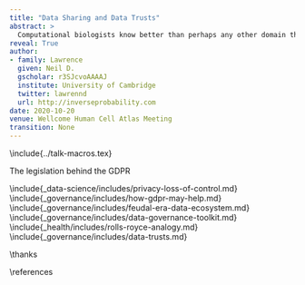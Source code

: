 ```yaml
---
title: "Data Sharing and Data Trusts"
abstract: >
  Computational biologists know better than perhaps any other domain the importance of data sharing in progress in understanding complex decisions. Underlying the revolution in "artificial intelligence" is really a revolution in data. But when data is persona or has legal protections placed upon there are challenges to data sharing. In this talk we introduce the ideas behind data sharing and the model of data trusts, an approach to data sharing that relies on trust law to form its governance structure.
reveal: True
author:
- family: Lawrence
  given: Neil D.
  gscholar: r3SJcvoAAAAJ
  institute: University of Cambridge
  twitter: lawrennd
  url: http://inverseprobability.com
date: 2020-10-20
venue: Wellcome Human Cell Atlas Meeting
transition: None
---
```


\include{../talk-macros.tex}


The legislation behind the GDPR

\include{_data-science/includes/privacy-loss-of-control.md}
\include{_governance/includes/how-gdpr-may-help.md}
\include{_governance/includes/feudal-era-data-ecosystem.md}
\include{_governance/includes/data-governance-toolkit.md}
\include{_health/includes/rolls-royce-analogy.md}
\include{_governance/includes/data-trusts.md}

\thanks

\references

